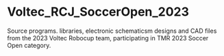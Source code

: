 # Voltec_RCJ_SoccerOpen_2023
 Source programs. libraries, electronic schematicsm designs and CAD files from the 2023 Voltec Robocup team, participating in TMR 2023 Soccer Open category.
